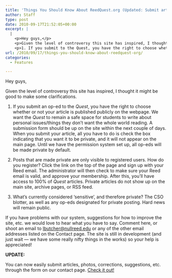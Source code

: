 ```yaml
---
title: 'Things You Should Know About ReedQuest.org (Updated: Submit articles online!)'
author: Staff
type: post
date: 2010-09-17T21:52:05+00:00
excerpt: |
  |
    <p>Hey guys,</p>
    <p>Given the level of controversy this site has inspired, I thought it might be good to make some clarifications.</p>
    <p>1. If you submit to the Quest, you have the right to choose whether or not your article is published publicly on the webpage.</p>
url: /2010/09/17/things-you-should-know-about-reedquest-org/
categories:
  - Features

---
```

Hey guys,

Given the level of controversy this site has inspired, I thought it might be good to make some clarifications.

1. If you submit an op-ed to the _Quest_, you have the right to choose whether or not your article is published publicly on the webpage. We want the _Quest_ to remain a safe space for students to write about personal issues/things they don&#8217;t want the whole world reading. A submission form should be up on the site within the next couple of days. When you submit your article, all you have to do is check the box indicating that you want it to be private, and it will not appear on the main page. Until we have the permission system set up, all op-eds will be made private by default.

2. Posts that are made private are only visible to registered users. How do you register? Click the link on the top of the page and sign up with your Reed email. The administrator will then check to make sure your Reed email is valid, and approve your membership. After this, you&#8217;ll have access to 100% of _Quest_ articles. Private articles do not show up on the main site, archive pages, or RSS feed.

3. What&#8217;s currently considered &#8216;sensitive&#8217;, and therefore private? The CSO blotter, as well as any op-eds designated for private posting. Hard news will remain public.

If you have problems with our system, suggestions for how to improve the site, etc. we would love to hear what you have to say. Comment here, or shoot an email to [&#x6c;&#x62;&#x75;&#x74;&#x63;&#x68;&#x65;&#x72;&#x40;<span class="oe_displaynone">null</span>&#x72;&#x65;&#x65;&#x64;&#x2e;&#x65;&#x64;&#x75;][1] or any of the other email addresses listed on the Contact page. The site is still in development (and just wait &#8212; we have some really nifty things in the works) so your help is appreciated!

**UPDATE:**

You can now easily submit articles, photos, corrections, suggestions, etc. through the form on our contact page. [Check it out!][2]

 [1]: mailto:&#x6c;&#x62;&#x75;&#x74;&#x63;&#x68;&#x65;&#x72;&#x40;&#x72;&#x65;&#x65;&#x64;&#x2e;&#x65;&#x64;&#x75;
 [2]: http://www.reedquest.org/contact-us/